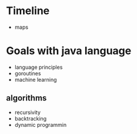 # Timeline
* maps


# Goals with java language
- language principles
- goroutines
- machine learning

## algorithms
- recursivity
- backtracking
- dynamic programmin